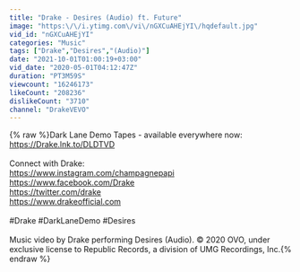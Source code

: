 ```yaml
---
title: "Drake - Desires (Audio) ft. Future"
image: "https:\/\/i.ytimg.com\/vi\/nGXCuAHEjYI\/hqdefault.jpg"
vid_id: "nGXCuAHEjYI"
categories: "Music"
tags: ["Drake","Desires","(Audio)"]
date: "2021-10-01T01:00:19+03:00"
vid_date: "2020-05-01T04:12:47Z"
duration: "PT3M59S"
viewcount: "16246173"
likeCount: "208236"
dislikeCount: "3710"
channel: "DrakeVEVO"
---
```

{% raw %}Dark Lane Demo Tapes - available everywhere now: <a rel="nofollow" target="blank" href="https://Drake.lnk.to/DLDTVD">https://Drake.lnk.to/DLDTVD</a><br /><br />Connect with Drake:<br /><a rel="nofollow" target="blank" href="https://www.instagram.com/champagnepapi">https://www.instagram.com/champagnepapi</a><br /><a rel="nofollow" target="blank" href="https://www.facebook.com/Drake">https://www.facebook.com/Drake</a><br /><a rel="nofollow" target="blank" href="https://twitter.com/drake">https://twitter.com/drake</a><br /><a rel="nofollow" target="blank" href="https://www.drakeofficial.com">https://www.drakeofficial.com</a><br /><br />#Drake #DarkLaneDemo #Desires<br /><br />Music video by Drake performing Desires (Audio). © 2020 OVO, under exclusive license to Republic Records, a division of UMG Recordings, Inc.{% endraw %}
